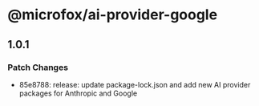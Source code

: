 # @microfox/ai-provider-google

## 1.0.1

### Patch Changes

- 85e8788: release: update package-lock.json and add new AI provider packages for Anthropic and Google
